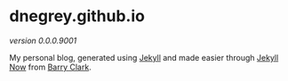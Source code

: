 # dnegrey.github.io

*version 0.0.0.9001*

My personal blog, generated using [Jekyll](https://github.com/jekyll/jekyll) and made easier through [Jekyll Now](https://github.com/barryclark/jekyll-now) from [Barry Clark](https://github.com/barryclark).

